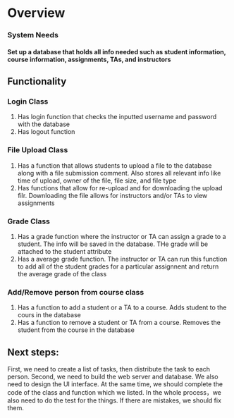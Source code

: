 # Overview

### System Needs
  #### Set up a database that holds all info needed such as student information, course information, assignments, TAs, and instructors

## Functionality

### Login Class
  1. Has login function that checks the inputted username and password with the database
  2. Has logout function
  
### File Upload Class
  1. Has a function that allows students to upload a file to the database along with a file submission comment. Also stores all relevant info like time of upload, owner of the file, file size, and file type
  2. Has functions that allow for re-upload and for downloading the upload filr. Downloading the file allows for instructors and/or TAs to view assignments
  
### Grade Class
  1. Has a grade function where the instructor or TA can assign a grade to a student. The info will be saved in the database. THe grade will be attached to the student attribute
  2. Has a average grade function. The instructor or TA can run this function to add all of the student grades for a particular assignnent and return the average grade of the class
  
### Add/Remove person from course class
  1. Has a function to add a student or a TA to a course. Adds student to the cours in the database
  2. Has a function to remove a student or TA from a course. Removes the student from the course in the database

## Next steps:
First, we need to create a list of tasks, then distribute the task to each person. Second, we need to build the web server and database. We also need to design the UI interface. At the same time, we should complete the code of the class and function which we listed. In the whole process，we also need to do the test for the things. If there are mistakes, we should fix them.
